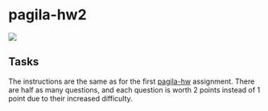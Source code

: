 # pagila-hw2
[![](https://github.com/jaymaliye/workflows/tests/badge.svg)](https://github.com/jaymaliye/pagila-hw2/actions?query=workflow%3Atests)

## Tasks

The instructions are the same as for the first [pagila-hw](https://github.com/mikeizbicki/pagila-hw) assignment.
There are half as many questions, and each question is worth 2 points instead of 1 point due to their increased difficulty.
